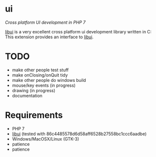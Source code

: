 ui
==
*Cross platform UI development in PHP 7*

[libui](https://github.com/andlabs/libui) is a very excellent cross platform ui development library written in C: This extension provides an interface to [libui](https://github.com/andlabs/libui).

TODO
====

  - make other people test stuff
  - make onClosing/onQuit tidy
  - make other people do windows build
  - mouse/key events (in progress)
  - drawing (in progress)
  - documentation
 
Requirements
===========

  - PHP 7
  - [libui](https://github.com/andlabs/libui) (tested with 86c4485578d6d58aff6528b27558bc1ccc6aadbe)
  - Windows/MacOSX/Linux (GTK-3)
  - patience
  - patience
